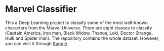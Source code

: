 # Marvel Classifier

This a Deep Learning project to classify some of the most well-known characters from the Marvel Universe. There are eight classes to classify (Captain America, Iron man, Black Widow, Thanos, Loki, Doctor Strange, Hulk and Spider man). The repository contains the whole dataset. However, you can visit it through [Kaggle](https://www.kaggle.com/hchen13/marvel-heroes "Kaggle")
